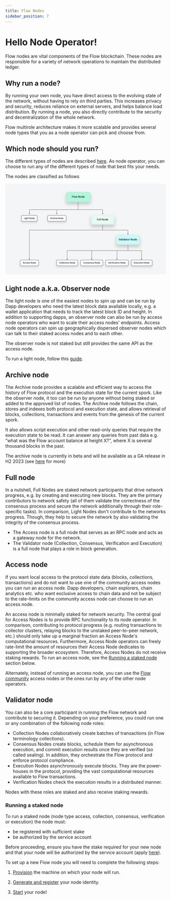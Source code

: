```yaml
---
title: Flow Nodes
sidebar_position: 7
---
```


# Hello Node Operator!

Flow nodes are vital components of the Flow blockchain. These nodes are responsible for a variety of network operations to maintain the distributed ledger.

## Why run a node?

By running your own node, you have direct access to the evolving state of the network, without having to rely on third parties.
This increases privacy and security, reduces reliance on external servers, and helps balance load distribution.
By running a node, you also directly contribute to the security and decentralization of the whole network.

Flow multirole architecture makes it more scalable and provides several node types that you as a node operator can pick and choose from.


## Which node should you run?

The different types of nodes are described [here](./node-operation/node-roles.mdx). As node operator, you can choose to run any of the different types of node that best fits your needs.

The nodes are classified as follows

![Flownodesdiagram.jpg](./node-operation/Flownodesdiagram.png)

## Light node a.k.a. Observer node

The light node is one of the easiest nodes to spin up and can be run by Dapp developers who need the latest block data available locally, e.g. a wallet application that needs to track the latest block ID and height.
In addition to supporting dapps, an observer node can also be run by access node operators who want to scale their access nodes' endpoints. Access node operators can spin up geographically dispersed observer nodes which can talk to their staked access nodes and to each other.

The observer node is not staked but still provides the same API as the access node.

To run a light node, follow this [guide](./node-operation/observer-node.mdx).

## Archive node

The Archive node provides a scalable and efficient way to access the history of Flow protocol and the execution state for the current spork. Like the observer node, it too can be run by anyone without being staked or added to the approved list of nodes.
The Archive node follows the chain, stores and indexes both protocol and execution state, and allows retrieval of blocks, collections, transactions and events from the genesis of the current spork.

It also allows script execution and other read-only queries that require the execution state to be read. It can answer any queries from past data e.g. “what was the Flow account balance at height X?”, where X is several thousand blocks in the past.

The archive node is currently in beta and will be available as a GA release in H2 2023 (see [here](https://flow.com/post/flow-blockchain-node-operation-archive-node) for more)

## Full node

In a nutshell, Full Nodes are staked network participants that drive network progress, e.g. by creating and executing new blocks. They are the primary contributors to network safety (all of them validate the correctness of the consensus process and secure the network additionally through their role-specific tasks). In comparison, Light Nodes don't contribute to the networks progress. Though, they help to secure the network by also validating the integrity of the consensus process.
- The Access node is a full node that serves as an RPC node and acts as a gateway node for the network.
- The Validator node (Collection, Consensus, Verification and Execution) is a full node that plays a role in block generation.


## Access node
If you want local access to the protocol state data (blocks, collections, transactions) and do not want to use one of the community access nodes you can run an access node.
Dapp developers, chain explorers, chain analytics etc. who want exclusive access to chain data and not be subject to the rate-limits on the community access node can choose to run an access node.

An access node is minimally staked for network security.
The central goal for Access Nodes is to provide RPC functionality to its node operator.
In comparison, contributing to protocol progress (e.g. routing transactions to collector clusters, relaying blocks to the unstaked peer-to-peer network, etc.) should only take up a marginal fraction an Access Node's computational resources.
Furthermore, Access Node operators can freely rate-limit the amount of resources their Access Node dedicates to supporting the broader ecosystem. Therefore, Access Nodes do not receive staking rewards.
To run an access node, see the [Running a staked node](#running-a-staked-node) section below.

Alternately, instead of running an access node, you can use the [Flow community](./access-api.mdx) access nodes or the ones run by any of the other node operators.

## Validator node

You can also be a core participant in running the Flow network and contribute to securing it. Depending on your preference, you could run one or any combination of the following node roles:
- Collection Nodes collaboratively create batches of transactions (in Flow terminology collections).
- Consensus Nodes create blocks, schedule them for asynchronous execution, and commit execution results once they are verified (so called sealing). In addition, they orchestrate the Flow protocol and enforce protocol compliance.
- Execution Nodes asynchronously execute blocks. They are the power-houses in the protocol, providing the vast computational resources available to Flow transactions.
- Verification Nodes check the execution results in a distributed manner.

Nodes with these roles are staked and also receive staking rewards.

### Running a staked node

To run a staked node (node type access, collection, consensus, verification or execution) the node must:
* be registered with sufficient stake
* be authorized by the service account

Before proceeding, ensure you have the stake required for your new node and that your node will be authorized by the service account (apply [here](https://www.onflow.org/node-validators)).

To set up a new Flow node you will need to complete the following steps:

1. [Provision](./node-operation/node-setup.mdx) the machine on which your node will run.

2. [Generate and register](./node-operation/node-bootstrap.mdx) your node identity.

3. [Start](./node-operation/node-bootstrap.mdx#step-3---start-your-flow-node) your node!
